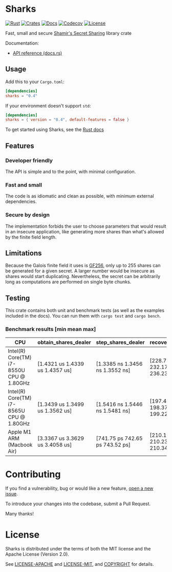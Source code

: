 # Sharks

[![Rust](https://github.com/c0dearm/sharks/workflows/Rust/badge.svg?branch=master)](https://github.com/c0dearm/sharks/actions)
[![Crates](https://img.shields.io/crates/v/sharks.svg)](https://crates.io/crates/sharks)
[![Docs](https://docs.rs/sharks/badge.svg)](https://docs.rs/sharks)
[![Codecov](https://codecov.io/gh/c0dearm/sharks/branch/master/graph/badge.svg)](https://codecov.io/gh/c0dearm/sharks)
[![License](https://camo.githubusercontent.com/47069b7e06b64b608c692a8a7f40bc6915cf629c/68747470733a2f2f696d672e736869656c64732e696f2f62616467652f6c6963656e73652d417061636865322e302532464d49542d626c75652e737667)](https://github.com/c0dearm/sharks/blob/master/COPYRIGHT)

Fast, small and secure [Shamir's Secret Sharing](https://en.wikipedia.org/wiki/Shamir%27s_Secret_Sharing) library crate

Documentation:
-    [API reference (docs.rs)](https://docs.rs/sharks)

## Usage

Add this to your `Cargo.toml`:

```toml
[dependencies]
sharks = "0.4"
```

If your environment doesn't support `std`:

```toml
[dependencies]
sharks = { version = "0.4", default-features = false }
```

To get started using Sharks, see the [Rust docs](https://docs.rs/sharks)

## Features

### Developer friendly
The API is simple and to the point, with minimal configuration.

### Fast and small
The code is as idiomatic and clean as possible, with minimum external dependencies.

### Secure by design
The implementation forbids the user to choose parameters that would result in an insecure application,
like generating more shares than what's allowed by the finite field length.

## Limitations

Because the Galois finite field it uses is [GF256](https://en.wikipedia.org/wiki/Finite_field#GF(p2)_for_an_odd_prime_p),
only up to 255 shares can be generated for a given secret. A larger number would be insecure as shares would start duplicating.
Nevertheless, the secret can be arbitrarily long as computations are performed on single byte chunks.

## Testing

This crate contains both unit and benchmark tests (as well as the examples included in the docs).
You can run them with `cargo test` and `cargo bench`.

### Benchmark results [min mean max]

| CPU                                       | obtain_shares_dealer            | step_shares_dealer              | recover_secret                  | share_from_bytes                | share_to_bytes                  |
| ----------------------------------------- | ------------------------------- | ------------------------------- | ------------------------------- | ------------------------------- | ------------------------------- |
| Intel(R) Core(TM) i7-8550U CPU @ 1.80GHz  | [1.4321 us 1.4339 us 1.4357 us] | [1.3385 ns 1.3456 ns 1.3552 ns] | [228.77 us 232.17 us 236.23 us] | [24.688 ns 25.083 ns 25.551 ns] | [22.832 ns 22.910 ns 22.995 ns] |
| Intel(R) Core(TM) i7-8565U CPU @ 1.80GHz  | [1.3439 us 1.3499 us 1.3562 us] | [1.5416 ns 1.5446 ns 1.5481 ns] | [197.46 us 198.37 us 199.22 us] | [20.455 ns 20.486 ns 20.518 ns] | [18.726 ns 18.850 ns 18.993 ns] |
| Apple M1 ARM (Macbook Air)                | [3.3367 us 3.3629 us 3.4058 us] | [741.75 ps 742.65 ps 743.52 ps] | [210.14 us 210.23 us 210.34 us] | [27.567 ns 27.602 ns 27.650 ns] | [26.716 ns 26.735 ns 26.755 ns] |

# Contributing

If you find a vulnerability, bug or would like a new feature, [open a new issue](https://github.com/c0dearm/sharks/issues/new).

To introduce your changes into the codebase, submit a Pull Request.

Many thanks!

# License

Sharks is distributed under the terms of both the MIT license and the
Apache License (Version 2.0).

See [LICENSE-APACHE](LICENSE-APACHE) and [LICENSE-MIT](LICENSE-MIT), and
[COPYRIGHT](COPYRIGHT) for details.
